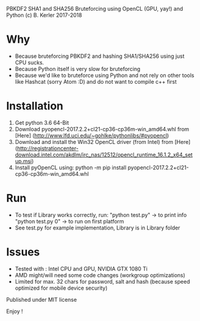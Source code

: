 PBKDF2 SHA1 and SHA256 Bruteforcing using OpenCL (GPU, yay!) and Python
(c) B. Kerler 2017-2018

Why
===
- Because bruteforcing PBKDF2 and hashing SHA1/SHA256 using just CPU sucks.
- Because Python itself is very slow for bruteforcing
- Because we'd like to bruteforce using Python and not rely on other
  tools like Hashcat (sorry Atom :D) and do not want to compile c++ first
  
Installation
=============
1. Get python 3.6 64-Bit
2. Download pyopencl-2017.2.2+cl21-cp36-cp36m-win_amd64.whl from
   [Here] (http://www.lfd.uci.edu/~gohlke/pythonlibs/#pyopencl)
3. Download and install the Win32 OpenCL driver (from Intel) from 
   [Here] (http://registrationcenter-download.intel.com/akdlm/irc_nas/12512/opencl_runtime_16.1.2_x64_setup.msi)
4. Install pyOpenCL using: python -m pip install pyopencl-2017.2.2+cl21-cp36-cp36m-win_amd64.whl

Run
===
- To test if Library works correctly, run:
  "python test.py" -> to print info
  "python test.py 0" -> to run on first platform
- See test.py for example implementation, Library is in Library folder

Issues
======
- Tested with : Intel CPU and GPU, NVIDIA GTX 1080 Ti
- AMD might/will need some code changes (workgroup optimizations)
- Limited for max. 32 chars for password, salt and hash (because speed optimized for mobile
  device security)
 
Published under MIT license

Enjoy !

